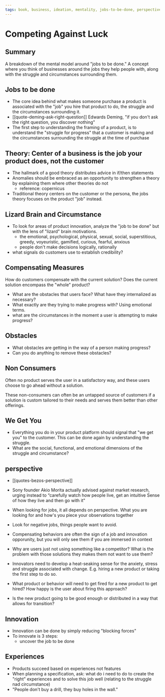 ```yaml
---
tags: book, business, ideation, mentality, jobs-to-be-done, perspective
---
```


# Competing Against Luck

## Summary

A breakdown of the mental model around "jobs to be done." A concept where you
think of businesses around the jobs they help people with, along with the
struggle and circumstances surrounding them.

## Jobs to be done

- The core idea behind what makes someone purchase a product is associated with
  the "job" you hire that product to do, the struggle and the circumstances
  surrounding it.
- [[quote-deming-ask-right-question]] Edwards Deming, "if you don't ask the
  right question, you discover nothing"
- The first step to understanding the framing of a product, is to understand the
  "struggle for progress" that a customer is making and the circumstances
  surrounding the struggle at the time of purchase

## Theory: Center of a business is the job your product does, not the customer

- The hallmark of a good theory distributes advice in if/then statements
- Anomalies should be embraced as an opportunity to strengthen a theory by
  explaining them where other theories do not
  - reference: copernicus
- Traditional theory centers on the customer or the persona, the jobs theory
  focuses on the product "job" instead.

## Lizard Brain and Circumstance

- To look for areas of product innovation, analyze the "job to be done" but with
  the lens of "lizard" brain motivations.
  - the emotional, psychological, physical, sexual, social, superstitious,
    greedy, voyeuristic, gamified, curious, fearful, anxious
  - people don't make decisions logically, rationally
- what signals do customers use to establish credibility?

## Compensating Measures

How do customers compensate with the current solution? Does the current solution
encompass the "whole" product?

- What are the obstacles that users face? What have they internalized as
  necessary?
- What exactly are they trying to make progress with? Using emotional terms.
- what are the circumstances in the moment a user is attempting to make
  progress?

## Obstacles

- What obstacles are getting in the way of a person making progress?
- Can you do anything to remove these obstacles?

## Non Consumers

Often no product serves the user in a satisfactory way, and these users choose
to go ahead without a solution.

These non-consumers can often be an untapped source of customers if a solution
is custom tailored to their needs and serves them better than other offerings.

## We Get You

- Everything you do in your product platform should signal that "we get you" to
  the customer. This can be done again by understanding the struggle.
- What are the social, functional, and emotional dimensions of the struggle and
  circumstance?

## perspective

- [[quotes-bezos-perspective]]

- Sony founder Akio Morita actually advised against market research, urging
  instead to “carefully watch how people live, get an intuitive Sense of how
  they live and then go with it"
- When looking for jobs, it all depends on perspective. What you are looking for
  and how's you piece your observations together
- Look for negative jobs, things people want to avoid.
- Compensating behaviors are often the sign of a job and innovation opporunity,
  but you will only see them if you are immersed in context
- Why are users just not using something like a competitor? What is the problem
  with those solutions they makes them not want to use them?
- Innovators need to develop a heat-seaking sense for the anxiety, stress and
  struggle associated with change. E.g. hiring a new product or taking the first
  step to do so.
- What product or behavior will need to get fired for a new product to get
  hired? How happy is the user about firing this approach?
- Is the new product going to be good enough or distributed in a way that allows
  for transition?

## Innovation

- Innovation can be done by simply reducing "blocking forces"
- To innovate is 3 steps:
  - uncover the job to be done

## Experiences

- Products succeed based on experiences not features
- When planning a specification, ask: what do i need to do to create the "right"
  experiences and to solve this job well (relating to the struggle nad
  circumstance)
- "People don't buy a drill, they buy holes in the wall."
